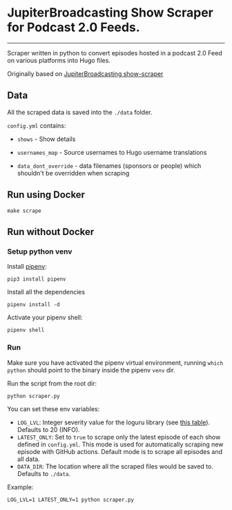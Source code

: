 # JupiterBroadcasting Show Scraper for Podcast 2.0 Feeds.

 ---

Scraper written in python to convert episodes hosted in a podcast 2.0 Feed on various platforms into Hugo files.

Originally based on [JupiterBroadcasting show-scraper](https://github.com/JupiterBroadcasting/show-scraper/blob/main/scraper.py)

## Data

All the scraped data is saved into the `./data` folder.

`config.yml` contains:

* `shows` - Show details

* `usernames_map` - Source usernames to Hugo username translations

* `data_dont_override` - data filenames (sponsors or people) which shouldn't be overridden when scraping

## Run using Docker

```
make scrape
```

## Run without Docker


### Setup python venv

Install [pipenv](https://pipenv.pypa.io/en/latest/basics/):

```
pip3 install pipenv
```


Install all the dependencies

```
pipenv install -d
```

Activate your pipenv shell:

```
pipenv shell
```


### Run

Make sure you have activated the pipenv virtual environment, running `which python` should point to the binary inside the pipenv `venv` dir.


Run the script from the root dir:

```
python scraper.py
```

You can set these env variables:

- `LOG_LVL`: Integer severity value for the loguru library (see [this table](https://loguru.readthedocs.io/en/stable/api/logger.html#levels)). Defaults to 20 (INFO).
- `LATEST_ONLY`: Set to `true` to scrape only the latest episode of each show defined in `config.yml`. This mode is used for automatically scraping new episode with GitHub actions. Default mode is to scrape all episodes and all data.
- `DATA_DIR`: The location where all the scraped files would be saved to. Defaults to `./data`.


Example:

```
LOG_LVL=1 LATEST_ONLY=1 python scraper.py
```
